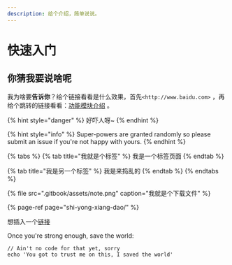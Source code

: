 ```yaml
---
description: 给个介绍，简单说说。
---
```


# 快速入门

## 你猜我要说啥呢

我为啥要**告诉你**？给个链接看看是什么效果，首先`<http://www.baidu.com>` ，再给个跳转的链接看看：[功能模块介绍](gong-neng-mo-kuai-jie-shao.md) 。

{% hint style="danger" %}
好吓人呀~
{% endhint %}

{% hint style="info" %}
 Super-powers are granted randomly so please submit an issue if you're not happy with yours.
{% endhint %}

{% tabs %}
{% tab title="我就是个标签" %}
我是一个标签页面
{% endtab %}

{% tab title="我是另一个标签" %}
我是来捣乱的
{% endtab %}
{% endtabs %}

{% file src=".gitbook/assets/note.png" caption="我就是个下载文件" %}

{% page-ref page="shi-yong-xiang-dao/" %}

想插入一个[链接](shi-yong-xiang-dao/untitled.md)

Once you're strong enough, save the world:

```
// Ain't no code for that yet, sorry
echo 'You got to trust me on this, I saved the world'
```



